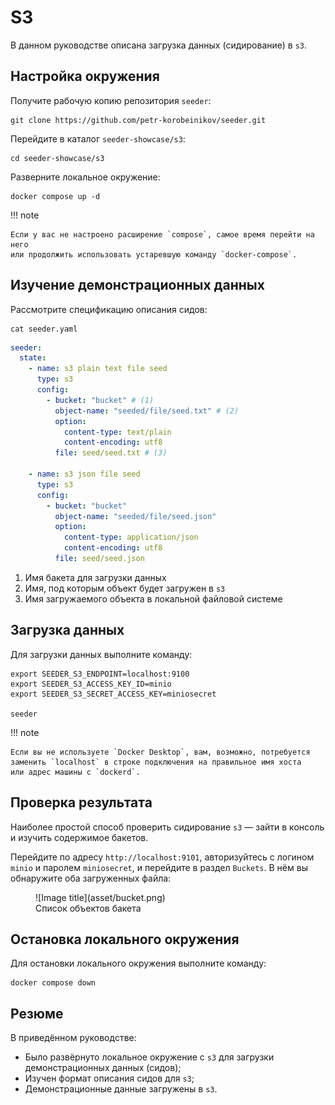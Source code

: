 # S3

В данном руководстве описана загрузка данных (сидирование) в `s3`.

## Настройка окружения

Получите рабочую копию репозитория `seeder`:

```shell
git clone https://github.com/petr-korobeinikov/seeder.git
```

Перейдите в каталог `seeder-showcase/s3`:

```shell
cd seeder-showcase/s3
```

Разверните локальное окружение:

```shell
docker compose up -d
```

!!! note

    Если у вас не настроено расширение `compose`, самое время перейти на него
    или продолжить использовать устаревшую команду `docker-compose`.

## Изучение демонстрационных данных

Рассмотрите спецификацию описания сидов:

```shell
cat seeder.yaml
```

<!-- @formatter:off -->
```yaml title="seeder-showcase/s3/seeder.yaml"
seeder:
  state:
    - name: s3 plain text file seed
      type: s3
      config:
        - bucket: "bucket" # (1)
          object-name: "seeded/file/seed.txt" # (2)
          option:
            content-type: text/plain
            content-encoding: utf8
          file: seed/seed.txt # (3)

    - name: s3 json file seed
      type: s3
      config:
        - bucket: "bucket"
          object-name: "seeded/file/seed.json"
          option:
            content-type: application/json
            content-encoding: utf8
          file: seed/seed.json
```
<!-- @formatter:on -->

1. Имя бакета для загрузки данных
2. Имя, под которым объект будет загружен в `s3`
3. Имя загружаемого объекта в локальной файловой системе

## Загрузка данных

Для загрузки данных выполните команду:

```shell
export SEEDER_S3_ENDPOINT=localhost:9100
export SEEDER_S3_ACCESS_KEY_ID=minio
export SEEDER_S3_SECRET_ACCESS_KEY=miniosecret

seeder
```

!!! note

    Если вы не используете `Docker Desktop`, вам, возможно, потребуется
    заменить `localhost` в строке подключения на правильное имя хоста
    или адрес машины с `dockerd`.

## Проверка результата

Наиболее простой способ проверить сидирование `s3` — зайти в консоль и изучить
содержимое бакетов.

Перейдите по адресу `http://localhost:9101`, авторизуйтесь с логином `minio` и
паролем `miniosecret`, и перейдите в раздел `Buckets`. В нём вы обнаружите оба
загруженных файла:

<figure markdown>
  ![Image title](asset/bucket.png)
  <figcaption>Список объектов бакета</figcaption>
</figure>

## Остановка локального окружения

Для остановки локального окружения выполните команду:

```shell
docker compose down
```

## Резюме

В приведённом руководстве:

- Было развёрнуто локальное окружение с `s3` для загрузки демонстрационных
  данных (сидов);
- Изучен формат описания сидов для `s3`;
- Демонстрационные данные загружены в `s3`.
